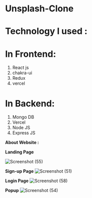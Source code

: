 # Unsplash-Clone

# Technology I used :
# In Frontend:
1. React js
2. chakra-ui
3. Redux
4. vercel


# In Backend:
1. Mongo DB
2. Vercel
3. Node JS
4. Express JS

**About Website :**

**Landing Page**

![Screenshot (55)](https://miro.medium.com/max/1400/1*MQiAVGATDyfAHGYqpTVY5w.png)


**Sign-up Page**
![Screenshot (51)](https://miro.medium.com/max/1400/1*P2a3lXDUv3znn0G5B79oEA.png)

**Login Page**
![Screenshot (58)](https://miro.medium.com/max/1400/1*kkzwVmH_c9UZk0x6eCvNKw.png)

**Popup**
![Screenshot (54)](https://miro.medium.com/max/1400/1*6fFIccM4bUOTORcGh2cUHw.png)

